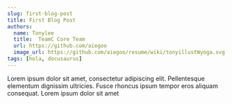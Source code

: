 ```yaml
---
slug: first-blog-post
title: First Blog Post
authors:
  name: Tonylee
  title:  TeamC Core Team
  url: https://github.com/aiegoo
  image_url: https://github.com/aiegoo/resume/wiki/tonyillustWyoga.svg
tags: [hola, docusaurus]
---
```


Lorem ipsum dolor sit amet, consectetur adipiscing elit. Pellentesque elementum dignissim ultricies. Fusce rhoncus ipsum tempor eros aliquam consequat. Lorem ipsum dolor sit amet
